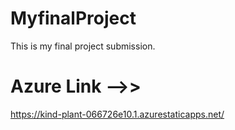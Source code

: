 # MyfinalProject
This is my final project submission. 

# Azure Link  -->>  
https://kind-plant-066726e10.1.azurestaticapps.net/
